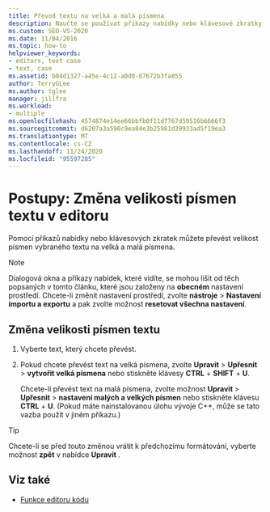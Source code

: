 ```yaml
---
title: Převod textu na velká a malá písmena
description: Naučte se používat příkazy nabídky nebo klávesové zkratky pro převod velkých a malých písmen na vybraný text na velká písmena nebo na malá písmena.
ms.custom: SEO-VS-2020
ms.date: 11/04/2016
ms.topic: how-to
helpviewer_keywords:
- editors, text case
- text, case
ms.assetid: b04d1327-a45e-4c12-a0d0-67672b3fa855
author: TerryGLee
ms.author: tglee
manager: jillfra
ms.workload:
- multiple
ms.openlocfilehash: 4574874e14ee66bbfb0f11d7767d59516b6666f3
ms.sourcegitcommit: d6207a3a590c9ea84e3b25981d39933ad5f19ea3
ms.translationtype: MT
ms.contentlocale: cs-CZ
ms.lasthandoff: 11/24/2020
ms.locfileid: "95597285"
---
```

# <a name="how-to-change-text-case-in-the-editor"></a>Postupy: Změna velikosti písmen textu v editoru

Pomocí příkazů nabídky nebo klávesových zkratek můžete převést velikost písmen vybraného textu na velká a malá písmena.

> [!NOTE]
> Dialogová okna a příkazy nabídek, které vidíte, se mohou lišit od těch popsaných v tomto článku, které jsou založeny na **obecném** nastavení prostředí. Chcete-li změnit nastavení prostředí, zvolte **nástroje**  >  **Nastavení importu a exportu** a pak zvolte možnost **resetovat všechna nastavení**.

## <a name="to-change-text-case"></a>Změna velikosti písmen textu

1. Vyberte text, který chcete převést.

2. Pokud chcete převést text na velká písmena, zvolte **Upravit**  >  **Upřesnit**  >  **vytvořit velká písmena** nebo stiskněte klávesy **CTRL** + **SHIFT** + **U**.

   Chcete-li převést text na malá písmena, zvolte možnost **Upravit**  >  **Upřesnit**  >  **nastavení malých a velkých písmen** nebo stiskněte klávesu **CTRL** + **U**. (Pokud máte nainstalovanou úlohu vývoje C++, může se tato vazba použít v jiném příkazu.)

> [!TIP]
> Chcete-li se před touto změnou vrátit k předchozímu formátování, vyberte možnost **zpět** v nabídce **Upravit** .

## <a name="see-also"></a>Viz také

- [Funkce editoru kódu](../ide/writing-code-in-the-code-and-text-editor.md)
